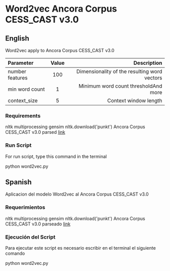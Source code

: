 # Word2vec Ancora Corpus CESS_CAST v3.0

## English

Word2vec apply to Ancora Corpus CESS_CAST v3.0


| Parameter       | Value     | Description                                  |
| :---            |    :----: |                                         ---: |
| number features | 100       | Dimensionality of the resulting word vectors |
| min word count  | 1         | Minimum word count thresholdAnd more         |
| context_size    | 5         | Context window length                        |

### Requirements

nltk
multiprocessing
gensim
nltk.download('punkt')
Ancora Corpus CESS_CAST v3.0 parsed [link](https://github.com/orlandc/ParserAncora)

### Run Script

For run script, type this command in the terminal

python word2vec.py

## Spanish

Aplicacion del modelo Word2vec al Ancora Corpus CESS_CAST v3.0

### Requerimientos

nltk
multiprocessing
gensim
nltk.download('punkt')
Ancora Corpus CESS_CAST v3.0 parseado [link](https://github.com/orlandc/ParserAncora)

### Ejecución del Script

Para ejecutar este script es necesario escribir en el terminal el siguiente comando

python word2vec.py